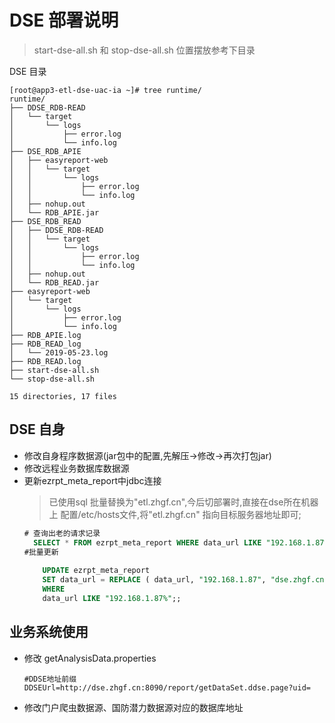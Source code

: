 # DSE 部署说明

> start-dse-all.sh 和 stop-dse-all.sh 位置摆放参考下目录

DSE 目录
```
[root@app3-etl-dse-uac-ia ~]# tree runtime/
runtime/
├── DDSE_RDB-READ
│   └── target
│       └── logs
│           ├── error.log
│           └── info.log
├── DSE_RDB_APIE
│   ├── easyreport-web
│   │   └── target
│   │       └── logs
│   │           ├── error.log
│   │           └── info.log
│   ├── nohup.out
│   └── RDB_APIE.jar
├── DSE_RDB_READ
│   ├── DDSE_RDB-READ
│   │   └── target
│   │       └── logs
│   │           ├── error.log
│   │           └── info.log
│   ├── nohup.out
│   └── RDB_READ.jar
├── easyreport-web
│   └── target
│       └── logs
│           ├── error.log
│           └── info.log
├── RDB_APIE.log
├── RDB_READ_log
│   └── 2019-05-23.log
├── RDB_READ.log
├── start-dse-all.sh
└── stop-dse-all.sh

15 directories, 17 files
```

## DSE 自身

- 修改自身程序数据源(jar包中的配置,先解压->修改->再次打包jar)
- 修改远程业务数据库数据源
- 更新ezrpt_meta_report中jdbc连接
    > 已使用sql 批量替换为"etl.zhgf.cn",今后切部署时,直接在dse所在机器上
    配置/etc/hosts文件,将"etl.zhgf.cn" 指向目标服务器地址即可;
    ```sql
    # 查询出老的请求记录
      SELECT * FROM ezrpt_meta_report WHERE data_url LIKE "192.168.1.87%";
    #批量更新
      	
        UPDATE ezrpt_meta_report 
        SET data_url = REPLACE ( data_url, "192.168.1.87", "dse.zhgf.cn" ) 
        WHERE
        data_url LIKE "192.168.1.87%";;
    ```

## 业务系统使用

- 修改 getAnalysisData.properties
    ```
    #DDSE地址前缀
    DDSEUrl=http://dse.zhgf.cn:8090/report/getDataSet.ddse.page?uid=
    ```
- 修改门户爬虫数据源、国防潜力数据源对应的数据库地址